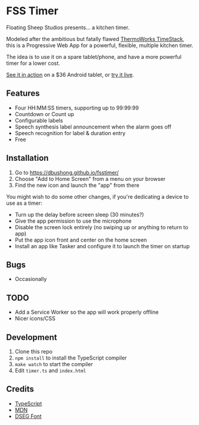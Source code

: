 # FSS Timer

Floating Sheep Studios presents... a kitchen timer.

Modeled after the ambitious but fatally flawed
[ThermoWorks TimeStack](https://www.thermoworks.com/timestack/), this is
a Progressive Web App for a powerful, flexible, multiple kitchen timer.

The idea is to use it on a spare tablet/phone, and have a more powerful
timer for a lower cost.

[See it in action](https://www.youtube.com/shorts/j5Ni3_5drxo) on a
$36 Android tablet, or [try it live](https://dbushong.github.io/fsstimer/).

## Features

- Four HH:MM:SS timers, supporting up to 99:99:99
- Countdown or Count up
- Configurable labels
- Speech synthesis label announcement when the alarm goes off
- Speech recognition for label & duration entry
- Free

## Installation

1. Go to https://dbushong.github.io/fsstimer/
2. Choose "Add to Home Screen" from a menu on your browser
3. Find the new icon and launch the "app" from there

You might wish to do some other changes, if you're dedicating a device to
use as a timer:

- Turn up the delay before screen sleep (30 minutes?)
- Give the app permission to use the microphone
- Disable the screen lock entirely (no swiping up or anything to return to
  app)
- Put the app icon front and center on the home screen
- Install an app like Tasker and configure it to launch the timer on startup

## Bugs

- Occasionally 

## TODO

- Add a Service Worker so the app will work properly offline
- Nicer icons/CSS

## Development

1. Clone this repo
2. `npm install` to install the TypeScript compiler
3. `make watch` to start the compiler
4. Edit `timer.ts` and `index.html`

## Credits

- [TypeScript](https://www.typescriptlang.org/)
- [MDN](https://developer.mozilla.org/en-US/docs/Web)
- [DSEG Font](https://www.keshikan.net/fonts-e.html)
